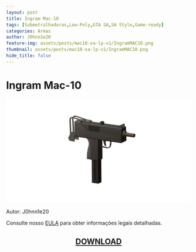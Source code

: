 ```yaml
---
layout: post
title: Ingram Mac-10
tags: [Submetralhadoras,Low-Poly,GTA SA,SA Style,Game-ready]
categories: Armas
author: J0hnn1e20
feature-img: assets/posts/mac10-sa-lp-v1/IngramMAC10.png
thumbnail: assets/posts/mac10-sa-lp-v1/IngramMAC10.png
hide_title: false
---
```


# Ingram Mac-10

![Mac-10](/assets/posts/mac10-sa-lp-v1/IngramMAC10.png)

Autor: J0hnn1e20

Consulte nosso [EULA](https://j0hnn1e20.github.io/EULA.html) para obter informações legais detalhadas.

<h2 style="text-align: center; color: white;">
    <a href="/assets/posts/mac10-sa-lp-v1/Ingram Mac-10.zip" download>DOWNLOAD</a>
<h2>